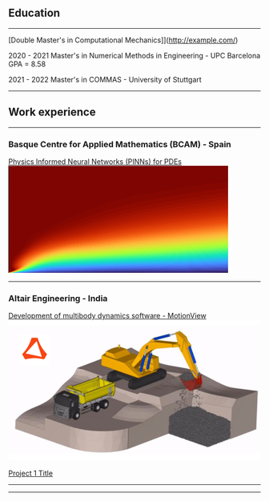 ## Education

---

[Double Master's in Computational Mechanics]](http://example.com/)

2020 - 2021
Master's in Numerical Methods in Engineering - UPC Barcelona
GPA = 8.58

2021 - 2022
Master's in COMMAS - University of Stuttgart

---

## Work experience

---

### Basque Centre for Applied Mathematics (BCAM) - Spain

[Physics Informed Neural Networks (PINNs) for PDEs](/sample_page)
<img src="images/flatplatense2.png"/>

---

### Altair Engineering - India

[Development of multibody dynamics software - MotionView](/pdf/Project_summary.pdf)
<img src="images/excavator1.png"/>

[Project 1 Title](http://example.com/)


---




---
<!--p style="font-size:11px">Page template forked from <a href="https://github.com/evanca/quick-portfolio">evanca</a></p-->
<!-- Remove above link if you don't want to attibute -->
